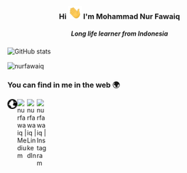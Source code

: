 <h3 align="center">Hi  <img src="https://raw.githubusercontent.com/ABSphreak/ABSphreak/master/gifs/Hi.gif" width="30px"> I'm Mohammad Nur Fawaiq</h3>
<h5 align="center">Long life learner from Indonesia</h5>

![GitHub stats](https://github-readme-stats.vercel.app/api?username=nurfawaiq&show_icons=true&hide_border=true&count_private=true)
<p><img align="center" src="https://github-readme-stats.vercel.app/api/top-langs?username=nurfawaiq&show_icons=true&locale=en&layout=compact" alt="nurfawaiq" /></p>

### You can find in me in the web 🌍
[<img align="left" alt="nurfawaiq" width="22px" src="https://raw.githubusercontent.com/iconic/open-iconic/master/svg/globe.svg" />][website]
[<img align="left" alt="nurfawaiq | Medium" width="22px" src="https://cdn.jsdelivr.net/npm/simple-icons@v3/icons/youtube.svg" />][youtube]
[<img align="left" alt="nurfawaiq | LinkedIn" width="22px" src="https://cdn.jsdelivr.net/npm/simple-icons@v3/icons/linkedin.svg" />][linkedin]
[<img align="left" alt="nurfawaiq | Instagram" width="22px" src="https://cdn.jsdelivr.net/npm/simple-icons@v3/icons/instagram.svg" />][instagram]

[website]: https://yukcoding.id
[youtube]: https://youtube.com/yukcoding2
[instagram]: https://www.instagram.com/nurfawaiq/
[linkedin]: https://www.linkedin.com/in/mohnurfawaiq/

